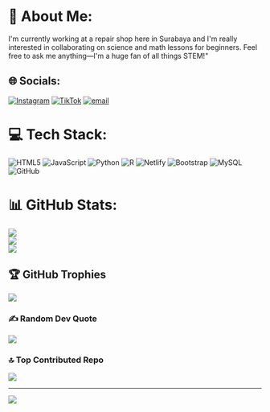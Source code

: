 # 💫 About Me:
I'm currently working at a repair shop here in Surabaya and I'm really interested in collaborating on science and math lessons for beginners. Feel free to ask me anything—I'm a huge fan of all things STEM!"<br>


## 🌐 Socials:
[![Instagram](https://img.shields.io/badge/Instagram-%23E4405F.svg?logo=Instagram&logoColor=white)](https://instagram.com/ky.firdauss) [![TikTok](https://img.shields.io/badge/TikTok-%23000000.svg?logo=TikTok&logoColor=white)](https://tiktok.com/@ky.firdauss) [![email](https://img.shields.io/badge/Email-D14836?logo=gmail&logoColor=white)](mailto:arrizkyfirdaus2308@gmail.com) 

# 💻 Tech Stack:
![HTML5](https://img.shields.io/badge/html5-%23E34F26.svg?style=for-the-badge&logo=html5&logoColor=white) ![JavaScript](https://img.shields.io/badge/javascript-%23323330.svg?style=for-the-badge&logo=javascript&logoColor=%23F7DF1E) ![Python](https://img.shields.io/badge/python-3670A0?style=for-the-badge&logo=python&logoColor=ffdd54) ![R](https://img.shields.io/badge/r-%23276DC3.svg?style=for-the-badge&logo=r&logoColor=white) ![Netlify](https://img.shields.io/badge/netlify-%23000000.svg?style=for-the-badge&logo=netlify&logoColor=#00C7B7) ![Bootstrap](https://img.shields.io/badge/bootstrap-%238511FA.svg?style=for-the-badge&logo=bootstrap&logoColor=white) ![MySQL](https://img.shields.io/badge/mysql-4479A1.svg?style=for-the-badge&logo=mysql&logoColor=white) ![GitHub](https://img.shields.io/badge/github-%23121011.svg?style=for-the-badge&logo=github&logoColor=white)
# 📊 GitHub Stats:
![](https://github-readme-stats.vercel.app/api?username=arrizkyfirdaus&theme=blue_navy&hide_border=false&include_all_commits=false&count_private=false)<br/>
![](https://nirzak-streak-stats.vercel.app/?user=arrizkyfirdaus&theme=blue_navy&hide_border=false)<br/>
![](https://github-readme-stats.vercel.app/api/top-langs/?username=arrizkyfirdaus&theme=blue_navy&hide_border=false&include_all_commits=false&count_private=false&layout=compact)

## 🏆 GitHub Trophies
![](https://github-profile-trophy.vercel.app/?username=arrizkyfirdaus&theme=blue_navy&no-frame=false&no-bg=true&margin-w=4)

### ✍️ Random Dev Quote
![](https://quotes-github-readme.vercel.app/api?type=horizontal&theme=tokyonight)

### 🔝 Top Contributed Repo
![](https://github-contributor-stats.vercel.app/api?username=arrizkyfirdaus&limit=5&theme=dark&combine_all_yearly_contributions=true)

---
[![](https://visitcount.itsvg.in/api?id=arrizkyfirdaus&icon=0&color=0)](https://visitcount.itsvg.in)

<!-- Proudly created with GPRM ( https://gprm.itsvg.in ) -->
